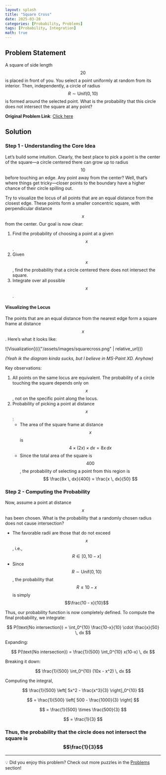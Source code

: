```yaml
---
layout: splash
title: "Square Cross"
date: 2025-03-28
categories: [Probability, Problems]
tags: [Probability, Integration]
math: true
---
```


## Problem Statement

A square of side length $$20$$ is placed in front of you. You select a point uniformly at random from its interior. Then, independently, a circle of radius $$ R \sim \text{Unif}(0,10) $$ is formed around the selected point. What is the probability that this circle does not intersect the square at any point?

**Original Problem Link**: [Click here](https://www.quantguide.io/questions/square-cross)

## Solution

### Step 1 - Understanding the Core Idea  

Let’s build some intuition. Clearly, the best place to pick a point is the center of the square—a circle centered there can grow up to radius $$10$$ before touching an edge. Any point away from the center? Well, that’s where things get tricky—closer points to the boundary have a higher chance of their circle spilling out.

Try to visualize the locus of all points that are an equal distance from the closest edge. These points form a smaller concentric square, with perpendicular distance $$ x $$ from the center. Our goal is now clear:  

1. Find the probability of choosing a point at a given $$ x $$.  
2. Given $$ x $$, find the probability that a circle centered there does not intersect the square.  
3. Integrate over all possible $$ x $$.  

#### Visualizing the Locus  

The points that are an equal distance from the nearest edge form a square frame at distance $$ x $$. Here’s what it looks like:

![Visualization]({{"/assets/images/squarecross.png" | relative_url}})

_(Yeah ik the diagram kinda sucks, but I believe in MS-Paint XD. Anyhow)_


Key observations:  

1. All points on the same locus are equivalent. The probability of a circle touching the square depends only on $$ x $$, not on the specific point along the locus.  
2. Probability of picking a point at distance $$ x $$:  
   - The area of the square frame at distance $$ x $$ is  
     $$
     4 \times (2x) \times dx = 8x \, dx
     $$
   - Since the total area of the square is $$400$$, the probability of selecting a point from this region is  
     $$
     \frac{8x \, dx}{400} = \frac{x \, dx}{50}
     $$

### Step 2 - Computing the Probability  

Now, assume a point at distance $$ x $$ has been chosen. What is the probability that a randomly chosen radius does not cause intersection?

- The favorable radii are those that do not exceed $$ x $$, i.e., $$ R \in [0, 10-x] $$
- Since $$ R \sim \text{Unif}(0,10) $$, the probability that $$ R \leq 10 - x $$ is simply $$\frac{10 - x}{10}$$

Thus, our probability function is now completely defined. To compute the final probability, we integrate:

$$
P(\text{No intersection}) = \int_0^{10} \frac{10-x}{10} \cdot \frac{x}{50} \, dx
$$

Expanding:

$$
P(\text{No intersection}) = \frac{1}{500} \int_0^{10} x(10-x) \, dx
$$

Breaking it down:

$$
\frac{1}{500} \int_0^{10} (10x - x^2) \, dx
$$

Computing the integral,

$$
\frac{1}{500} \left[ 5x^2 - \frac{x^3}{3} \right]_0^{10}
$$

$$
= \frac{1}{500} \left[ 500 - \frac{1000}{3} \right]
$$

$$
= \frac{1}{500} \times \frac{500}{3}
$$

$$
= \frac{1}{3}
$$

### Thus, the probability that the circle does not intersect the square is $$\frac{1}{3}$$

---

💡 Did you enjoy this problem? Check out more puzzles in the [Problems](https://jxtech-s.github.io/problems/) section!
